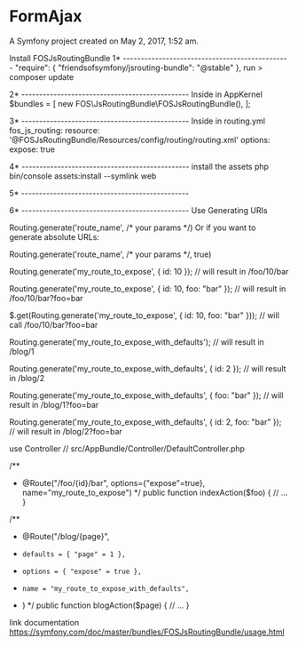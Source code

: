 FormAjax
========

A Symfony project created on May 2, 2017, 1:52 am.

Install FOSJsRoutingBundle
1* -----------------------------------------------
"require": {
    "friendsofsymfony/jsrouting-bundle": "@stable"
},
run > composer update

2* -----------------------------------------------
Inside in AppKernel
$bundles = [
    new FOS\JsRoutingBundle\FOSJsRoutingBundle(),
];

3* -----------------------------------------------
Inside in routing.yml
fos_js_routing:
    resource: '@FOSJsRoutingBundle/Resources/config/routing/routing.xml'
    options:
        expose: true

4* -----------------------------------------------
install the assets
 php bin/console assets:install --symlink web

5* -----------------------------------------------
 <script src="{{ asset('bundles/fosjsrouting/js/router.js') }}"></script>
 <script src="{{ path('fos_js_routing_js', { callback: 'fos.Router.setData' }) }}"></script>


6* -----------------------------------------------
Use Generating URIs

Routing.generate('route_name', /* your params */)
Or if you want to generate absolute URLs:

Routing.generate('route_name', /* your params */, true)

Routing.generate('my_route_to_expose', { id: 10 });
// will result in /foo/10/bar

Routing.generate('my_route_to_expose', { id: 10, foo: "bar" });
// will result in /foo/10/bar?foo=bar

$.get(Routing.generate('my_route_to_expose', { id: 10, foo: "bar" }));
// will call /foo/10/bar?foo=bar

Routing.generate('my_route_to_expose_with_defaults');
// will result in /blog/1

Routing.generate('my_route_to_expose_with_defaults', { id: 2 });
// will result in /blog/2

Routing.generate('my_route_to_expose_with_defaults', { foo: "bar" });
// will result in /blog/1?foo=bar

Routing.generate('my_route_to_expose_with_defaults', { id: 2, foo: "bar" });
// will result in /blog/2?foo=bar



use Controller
// src/AppBundle/Controller/DefaultController.php

/**
 * @Route("/foo/{id}/bar", options={"expose"=true}, name="my_route_to_expose")
 */
public function indexAction($foo) {
    // ...
}

/**
 * @Route("/blog/{page}",
 *     defaults = { "page" = 1 },
 *     options = { "expose" = true },
 *     name = "my_route_to_expose_with_defaults",
 * )
 */
public function blogAction($page) {
    // ...
}



link documentation
https://symfony.com/doc/master/bundles/FOSJsRoutingBundle/usage.html
